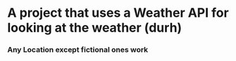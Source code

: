 # A project that uses a Weather API for looking at the weather (durh)
### Any Location except fictional ones work
